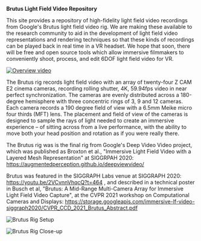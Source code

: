 **Brutus Light Field Video Repository**

This site provides a repository of high-fidelity light field video recordings from Google's Brutus light field video rig.  We are making these available to the research community to aid in the development of light field video representations and rendering techniques so that these kinds of recordings can be played back in real time in a VR headset.  We hope that soon, there will be free and open source tools which allow immersive filmmakers to conveniently shoot, process, and edit 6DOF light field video for VR.  

[![Overview video](https://lh3.googleusercontent.com/yXVH6JYYe2k5TUrhpHOPFG6b67beVipuUnETZG05le_5roNN31aKqgCzg0lwnjbalDip89bqt8iHl8zBDSCRVs_W5kB3EK9KA6oimnJnIyDsAjAooNJt5zmG-ODcS4DBdBx6svyQCufJSLFq0IUsS1BlW7NIMaYVM5agRXolFEmRuozRl7NrISNmtLZvPAvongTMURQLzxGlT4ZoDK5EKdDfKQLfMtJ3rOB3yLbBy3F2qv97vPtP0gP2Zwn6ov-xWhszpFbOJJAqudzDEL4n7QJUE9eOjTEiqGPk7OZUvBvpu8HIgrMbtVxHq-u7hAxxsCH0VmC8E1K9LWcZbItd6_KL7tyGYPxuUuY4sB09y8qF1VV55EUmHqR72AJXQWD2Puos7S25TPVMG9BQcd61IG5VMD0tZ3PMxZ9P-8nq_XLPEPgfDDp7cLXEFMcbZXwF17yk9CuMOVs3Vr8WLjm9HNi75dM_RAYM6k4Ffl9Zs-HkEU0ZEf7zQdgfaHwjt2Oya1aei6srVhLbDRAgLK_pHnFMqy-XWAxX0lLkCDfvW_gPMbRaU221wCgY6G-S0K6Wfwh0trV0ssArsuc_4va9NbgUFfXESSi8LtESoArbs4fi5Ft_US5ExIc36QSi_xyhwLexkMsuIKSrukYxHmjFefa8IBQN2XCKW1RwGoBCvYNoYkTQp8xfoxZvPAS_HV_YiFv2NFMP2vt6znjNNjM9F_rfpTlll7djPyu6WbFdYTlXkiPQ5ypI7tXUdn0Ck-ORDtB-LHxt4DDUHo_ogHl6iVvFNcWzWK9LUA=w1278-h721-no?authuser=1)](https://youtu.be/g5HZwIbTY5o)

The Brutus rig records light field video with an array of twenty-four Z CAM E2 cinema cameras, recording rolling shutter, 4K, 59.94fps video in near perfect synchronization.  The cameras are evenly distributed across a 180-degree hemisphere with three concentric rings of 3, 9 and 12 cameras.  Each camera records a 190 degree field of view with a 6.5mm Meike micro four thirds (MFT) lens.  The placement and field of view of the cameras is designed to sample the rays of light needed to create an immersive experience – of sitting across from a live performance, with the ability to move both your head position and rotation as if you were really there.

The Brutus rig was is the final rig from Google's Deep Video Video project, which was published as Broxton et al., "Immersive Light Field Video with a Layered Mesh Representation" at SIGGRPAH 2020: https://augmentedperception.github.io/deepviewvideo/

Brutus was featured in the SIGGRAPH Labs venue at SIGGRAPH 2020: https://youtu.be/2VCvnnVhqcQ?t=464 , and described in a technical poster in Busch et al, "Brutus: A Mid-Range Multi-Camera Array for Immersive Light Field Video Capture", at the CVPR  2021 workshop on Computational Cameras and Displays: https://storage.googleapis.com/immersive-lf-video-siggraph2020/CVPR_CCD_2021_Brutus_Abstract.pdf


![Brutus Rig Setup](https://lh3.googleusercontent.com/pw/AL9nZEVs0tpFtPsTB9mVvbDr6cX9VSg9148CxQ_lf7FvoLoTvvKilZC7pN7wtjyY4bp94Eo_yO1PjGWhX7M8xuIrWkU5cCOz9XTJ3fpAoDQ_mc04XtjXLhXf5q5cVL5suHOaVg-sdwZyYr6U2eSeHXSzKuqNhw=w1263-h947-no?authuser=0)



![Brutus Rig Close-up](https://lh3.googleusercontent.com/pw/AL9nZEV3734rdinxt2AcW8owhm1poCh5aAeEaqCuoDljMAq23BYoYlilV0Z0hJI9aE_DPkgKTiSB5coxgE7zlmH7-lrYT4RogZKm0BZU1tRMbgl_qaXQM5o3Erwkl5QWO1xyrQ5civ6dTCJFDZkLtF1UCfbULQ=w1263-h947-no?authuser=0)

